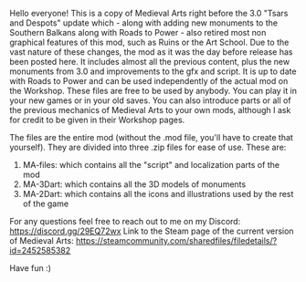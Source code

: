 Hello everyone!
This is a copy of Medieval Arts right before the 3.0 "Tsars and Despots" update which - along with adding new monuments to the Southern Balkans along with Roads to Power - also retired most non graphical features of this mod, such as Ruins or the Art School.
Due to the vast nature of these changes, the mod as it was the day before release has been posted here. It includes almost all the previous content, plus the new monuments from 3.0 and improvements to the gfx and script. It is up to date with Roads to Power and can be used independently of the actual mod on the Workshop.
These files are free to be used by anybody. You can play it in your new games or in your old saves. You can also introduce parts or all of the previous mechanics of Medieval Arts to your own mods, although I ask for credit to be given in their Workshop pages.

The files are the entire mod (without the .mod file, you'll have to create that yourself). They are divided into three .zip files for ease of use. These are:
1. MA-files: which contains all the "script" and localization parts of the mod
2. MA-3Dart: which contains all the 3D models of monuments
3. MA-2Dart: which contains all the icons and illustrations used by the rest of the game

For any questions feel free to reach out to me on my Discord: https://discord.gg/29EQ72wx
Link to the Steam page of the current version of Medieval Arts: https://steamcommunity.com/sharedfiles/filedetails/?id=2452585382

Have fun :)
